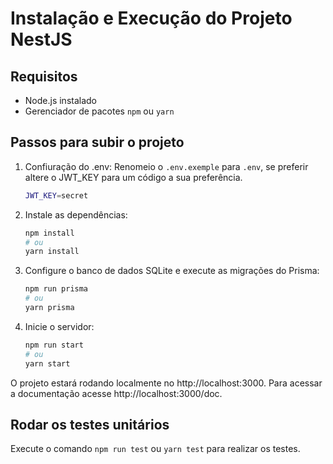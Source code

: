 # Instalação e Execução do Projeto NestJS

## Requisitos
- Node.js instalado
- Gerenciador de pacotes `npm` ou `yarn`

## Passos para subir o projeto

1. Confiuração do .env:
Renomeio o `.env.exemple` para `.env`, se preferir altere o JWT_KEY para um código a sua preferência.
   ```sh
   JWT_KEY=secret
   ```

2. Instale as dependências:
   ```sh
   npm install
   # ou
   yarn install
   ```

3. Configure o banco de dados SQLite e execute as migrações do Prisma:
   ```sh
   npm run prisma
   # ou
   yarn prisma
   ```

4. Inicie o servidor:
   ```sh
   npm run start
   # ou
   yarn start
   ```

O projeto estará rodando localmente no http://localhost:3000.
Para acessar a documentação acesse http://localhost:3000/doc.

## Rodar os testes unitários

Execute o comando `npm run test` ou `yarn test` para realizar os testes.
